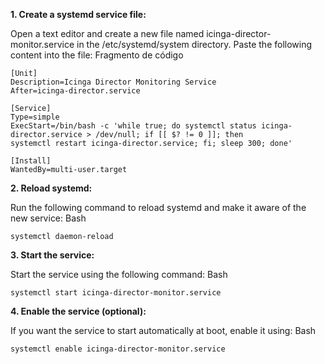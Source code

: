 **1. Create a systemd service file:**

Open a text editor and create a new file named icinga-director-monitor.service in the /etc/systemd/system directory.
Paste the following content into the file:
Fragmento de código

```
[Unit]
Description=Icinga Director Monitoring Service
After=icinga-director.service

[Service]
Type=simple
ExecStart=/bin/bash -c 'while true; do systemctl status icinga-director.service > /dev/null; if [[ $? != 0 ]]; then
systemctl restart icinga-director.service; fi; sleep 300; done'

[Install]
WantedBy=multi-user.target
```

**2. Reload systemd:**

Run the following command to reload systemd and make it aware of the new service:
Bash

```
systemctl daemon-reload
```

**3. Start the service:**

Start the service using the following command:
Bash

```
systemctl start icinga-director-monitor.service
```

**4. Enable the service (optional):**

If you want the service to start automatically at boot, enable it using:
Bash

```
systemctl enable icinga-director-monitor.service
```

